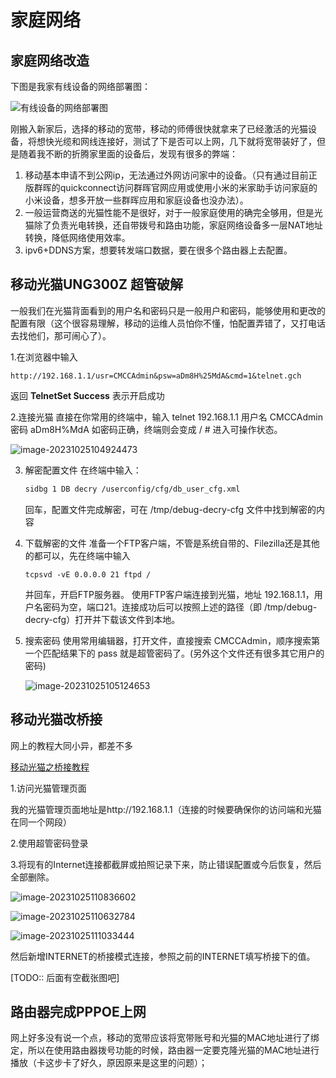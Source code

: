 # 家庭网络

## 家庭网络改造

下图是我家有线设备的网络部署图：

![有线设备的网络部署图](img/homeNet/image-20231025102635757.png)

  刚搬入新家后，选择的移动的宽带，移动的师傅很快就拿来了已经激活的光猫设备，将想快光缆和网线连接好，测试了下是否可以上网，几下就将宽带装好了，但是随着我不断的折腾家里面的设备后，发现有很多的弊端：

1. 移动基本申请不到公网ip，无法通过外网访问家中的设备。（只有通过目前正版群晖的quickconnect访问群晖官网应用或使用小米的米家助手访问家庭的小米设备，想多开放一些群晖应用和家庭设备也没办法）。
2. 一般运营商送的光猫性能不是很好，对于一般家庭使用的确完全够用，但是光猫除了负责光电转换，还自带拨号和路由功能，家庭网络设备多一层NAT地址转换，降低网络使用效率。
3. ipv6+DDNS方案，想要转发端口数据，要在很多个路由器上去配置。



## 移动光猫UNG300Z 超管破解

​	一般我们在光猫背面看到的用户名和密码只是一般用户和密码，能够使用和更改的配置有限（这个很容易理解，移动的运维人员怕你不懂，怕配置弄错了，又打电话去找他们，那可闹心了）。

1.在浏览器中输入

```
http://192.168.1.1/usr=CMCCAdmin&psw=aDm8H%25MdA&cmd=1&telnet.gch
```

返回 **TelnetSet Success** 表示开启成功

2.连接光猫
直接在你常用的终端中，输入 telnet 192.168.1.1 用户名 CMCCAdmin 密码 aDm8H%MdA
如密码正确，终端则会变成 / # 进入可操作状态。

![image-20231025104924473](img/homeNet/image-20231025104924473.png)

3. 解密配置文件
   在终端中输入：

   ```bash
   sidbg 1 DB decry /userconfig/cfg/db_user_cfg.xml
   ```

   回车，配置文件完成解密，可在 /tmp/debug-decry-cfg 文件中找到解密的内容

4. 下载解密的文件
   准备一个FTP客户端，不管是系统自带的、Filezilla还是其他的都可以，先在终端中输入

   ```
   tcpsvd -vE 0.0.0.0 21 ftpd /
   ```

   并回车，开启FTP服务器。
   使用FTP客户端连接到光猫，地址 192.168.1.1，用户名密码为空，端口21。连接成功后可以按照上述的路径（即 /tmp/debug-decry-cfg）打开并下载该文件到本地。

5. 搜索密码
   使用常用编辑器，打开文件，直接搜索 CMCCAdmin，顺序搜索第一个匹配结果下的 pass 就是超管密码了。(另外这个文件还有很多其它用户的密码)

   ![image-20231025105124653](img/homeNet/image-20231025105124653.png)



## 移动光猫改桥接

网上的教程大同小异，都差不多

[移动光猫之桥接教程](https://zhuanlan.zhihu.com/p/398555628)

1.访问光猫管理页面

​	我的光猫管理页面地址是http://192.168.1.1（连接的时候要确保你的访问端和光猫在同一个网段）

2.使用超管密码登录

3.将现有的Internet连接都截屏或拍照记录下来，防止错误配置或今后恢复，然后全部删除。

![image-20231025110836602](img/homeNet/image-20231025110836602.png)

![image-20231025110632784](img/homeNet/image-20231025110632784.png)

![image-20231025111033444](img/homeNet/image-20231025111033444.png)



然后新增INTERNET的桥接模式连接，参照之前的INTERNET填写桥接下的值。

[TODO:: 后面有空截张图吧]



## 路由器完成PPPOE上网



网上好多没有说一个点，移动的宽带应该将宽带账号和光猫的MAC地址进行了绑定，所以在使用路由器拨号功能的时候，路由器一定要克隆光猫的MAC地址进行播放（卡这步卡了好久，原因原来是这里的问题）；

